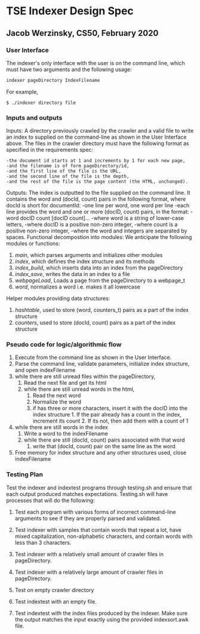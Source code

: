 # TSE Indexer Design Spec

## Jacob Werzinsky, CS50, February 2020

### User Interface

The indexer's only interface with the user is on the command line, which must have two arguments and the following usage:

```bash
indexer pageDirectory IndexFilename
```

For example,

```console
$ ./indexer directory file
```

### Inputs and outputs

Inputs: A directory previously crawled by the crawler and a valid file to write an index to supplied on the command-line as shown in the User Interface above. The files in the crawler directory must have the following format as specified in the requirements spec:

	-the document id starts at 1 and increments by 1 for each new page,
	-and the filename is of form pageDirectory/id,
	-and the first line of the file is the URL,
	-and the second line of the file is the depth,
	-and the rest of the file is the page content (the HTML, unchanged).
Outputs: The index is outputted to the file supplied on the command line. It contains the word and (docId, count) pairs in the following format, where docId is short for documentId:
	-one line per word, one word per line
	-each line provides the word and one or more (docID, count) pairs, in the format:
		-word docID count [docID count]…
		-where word is a string of lower-case letters,
		-where docID is a positive non-zero integer,
		-where count is a positive non-zero integer,
		-where the word and integers are separated by spaces.
Functional decompostion into modules:
We anticipate the following modules or functions:

1. *main*, which parses arguments and initializes other modules
2. *index*, which defines the index structure and its methods
3. *index_build*, which inserts data into an index from the pageDirectory
4. *index_save*, writes the data in an index to a file
5. *webpageLoad*, Loads a page from the pageDirectory to a webpage_t
6. *word*, normalizes a word i.e. makes it all lowercase

Helper modules providing data structures:

1. *hashtable*, used to store (word, counters_t) pairs as a part of the index structure
2. *counters*, used to store (docId, count) pairs as a part of the index structure

### Pseudo code for logic/algorithmic flow

1. Execute from the command line as shown in the User Interface.
2. Parse the command line, validate parameters, initialize index structure, and open indexFilename
3. while there are still unread files within the pageDirectory,
	1. Read the next file and get its html
	2. while there are still unread words in the html,
		1. Read the next word
		2. Normalize the word
		3. if has three or more characters, insert it with the docID into the index structure
	        	1. If the pair already has a count in the index, increment its count
			2. If its not, then add them with a count of 1
4. while there are still words in the index
	1. Write a word to the indexFilename
	2. while there are still (docId, count) pairs associated with that word
		1. write that (docId, count) pair on the same line as the word
5. Free memory for index structure and any other structures used, close indexFilename

### Testing Plan

Test the indexer and indextest programs through testing.sh and ensure that each output produced matches expectations. Testing.sh will have processes that will do the following:


1. Test each program with various forms of incorrect command-line arguments to see if they are properly parsed and validated.

2. Test indexer with samples that contain words that repeat a lot, have mixed capitalization, non-alphabetic characters,  and contain words with less than 3 characters.

3. Test indexer with a relatively  small amount of crawler files in pageDirectory.

4. Test indexer with a relatively large amount of crawler files in pageDirectory.

5. Test on empty crawler directory

6. Test indextest with an empty file.

7. Test indextest with the index files produced by the indexer. Make sure the output matches the input exactly using the provided indexsort.awk file.

